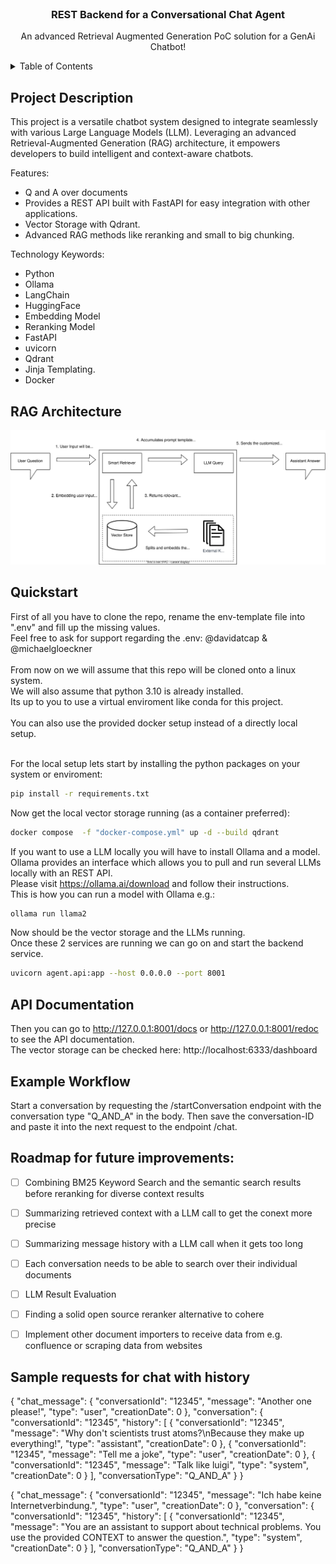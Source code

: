 <br />
<div align="center">

  <h3 align="center">REST Backend for a Conversational Chat Agent</h3>

  <p align="center">
    An advanced Retrieval Augmented Generation PoC solution for a GenAi Chatbot!
    <br />
  </p>
</div>


<!-- TABLE OF CONTENTS -->
<details>
  <summary>Table of Contents</summary>
  <ol>
    <li><a href="#Project-Description">Description</a></li>
    <li><a href="#RAG-Architecture">Architecture</a></li>
    <li>
      <a href="#quickstart">Setup</a>
    </li>
    <li><a href="#API-Documentation">API Docs</a></li>
    <li><a href="#Example-Workflow">Example</a></li>
    <li><a href="#Roadmap-for-future-improvements">Roadmap</a></li>
  </ol>
</details>


## Project Description
This project is a versatile chatbot system designed to integrate seamlessly with various Large Language Models (LLM). Leveraging an advanced Retrieval-Augmented Generation (RAG) architecture, it empowers developers to build intelligent and context-aware chatbots.

Features:
- Q and A over documents
- Provides a REST API built with FastAPI for easy integration with other applications.
- Vector Storage with Qdrant.
- Advanced RAG methods like reranking and small to big chunking.

Technology Keywords:
- Python
- Ollama
- LangChain
- HuggingFace
- Embedding Model
- Reranking Model
- FastAPI
- uvicorn
- Qdrant
- Jinja Templating.
- Docker


## RAG Architecture
<div align="center">
  <img src="resources/RAG_diagramm.svg" alt="architecture">
</div>



## Quickstart

First of all you have to clone the repo, rename the env-template file into ".env" and fill up the missing values.<br />
Feel free to ask for support regarding the .env: @davidatcap & @michaelgloeckner<br />
<br />
From now on we will assume that this repo will be cloned onto a linux system.<br />
We will also assume that python 3.10 is already installed.<br />
Its up to you to use a virtual enviroment like conda for this project.<br />
<br />
You can also use the provided docker setup instead of a directly local setup.<br />
<br />

For the local setup lets start by installing the python packages on your system or enviroment:
```bash
pip install -r requirements.txt
```

Now get the local vector storage running (as a container preferred):
```bash
docker compose  -f "docker-compose.yml" up -d --build qdrant 
```

If you want to use a LLM locally you will have to install Ollama and a model.<br />
Ollama provides an interface which allows you to pull and run several LLMs locally with an REST API.<br />
Please visit https://ollama.ai/download and follow their instructions.<br />
This is how you can run a model with Ollama e.g.:
```bash
ollama run llama2
```

Now should be the vector storage and the LLMs running.<br />
Once these 2 services are running we can go on and start the backend service.
```bash
uvicorn agent.api:app --host 0.0.0.0 --port 8001

```
## API Documentation
Then you can go to http://127.0.0.1:8001/docs or http://127.0.0.1:8001/redoc to see the API documentation.<br />
The vector storage can be checked here: http://localhost:6333/dashboard

## Example Workflow
Start a conversation by requesting the /startConversation endpoint with the conversation type "Q_AND_A" in the body.
Then save the conversation-ID and paste it into the next request to the endpoint /chat.

<!-- ROADMAP -->
## Roadmap for future improvements:

- [ ] Combining BM25 Keyword Search and the semantic search results before reranking for diverse context results
- [ ] Summarizing retrieved context with a LLM call to get the conext more precise
- [ ] Summarizing message history with a LLM call when it gets too long
- [ ] Each conversation needs to be able to search over their individual documents
- [ ] LLM Result Evaluation
- [ ] Finding a solid open source reranker alternative to cohere
- [ ] Implement other document importers to receive data from e.g. confluence or scraping data from websites



## Sample requests for chat with history
{
  "chat_message": {
    "conversationId": "12345",
    "message": "Another one please!",
    "type": "user",
    "creationDate": 0
  },
  "conversation": {
    "conversationId": "12345",
    "history": [
      {
        "conversationId": "12345",
        "message": "Why don't scientists trust atoms?\nBecause they make up everything!",
        "type": "assistant",
        "creationDate": 0
      },
      {
        "conversationId": "12345",
        "message": "Tell me a joke",
        "type": "user",
        "creationDate": 0
      },
      {
        "conversationId": "12345",
        "message": "Talk like luigi",
        "type": "system",
        "creationDate": 0
      }
    ],
    "conversationType": "Q_AND_A"
  }
}


{
  "chat_message": {
    "conversationId": "12345",
    "message": "Ich habe keine Internetverbindung.",
    "type": "user",
    "creationDate": 0
  },
  "conversation": {
    "conversationId": "12345",
    "history": [
      {
        "conversationId": "12345",
        "message": "You are an assistant to support about technical problems. You use the provided CONTEXT to answer the question.",
        "type": "system",
        "creationDate": 0
      }
    ],
    "conversationType": "Q_AND_A"
  }
}
